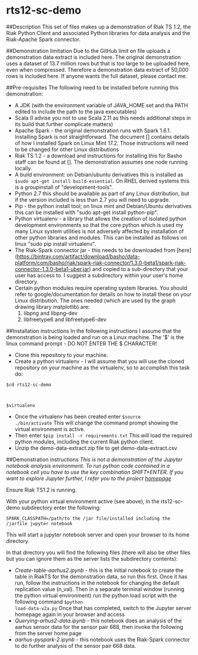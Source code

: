 # rts12-sc-demo
##Description
This set of files makes up a demonstration of Riak TS 1.2, the Riak Python Client and associated Python libraries for data analysis and the Riak-Apache Spark connector.

##Demonstration limitation
Due to the GitHub limit on file uploads a demonstration data extract is included here.  The original demonstration uses a dataset of 13.7 million rows but that is too large to be uploaded here, even when compressed.  Therefore a demonstration data extract of 50,000 rows is included here. If anyone wants the full dataset, please contact me.

##Pre-requisites
The following need to be installed before running this demonstration:
* A JDK (with the environment variable of JAVA_HOME set and tha PATH edited to include the path to the java executables)
* Scala (I advise you not to use Scala 2.11 as this needs additional steps in its build that further complicate matters)
* Apache Spark - the original demonstration runs with Spark 1.6.1.  Installing Spark is not straightforward.  The document [] contains details of how I installed Spark on Linux Mint 17.2.  Those instructions will need to be changed for other Linux distributions
* Riak TS 1.2 - a download and instructions for installing this for Basho staff can be found at [].  The demonstration assumes one node running locally.
* A build environment:  on Debian/ubuntu derivatives this is installed as <code>$sudo apt-get install build-essential</code>.  On RHEL derived systems this is a groupinstall of "development-tools".
* Python 2.7 this should be available as part of any Linux distribution, but if the version included is less than 2.7 you will need to upgrade.
* Pip - the python install tool; on linux mint and Debian/Ubuntu derivatives this can be installed with "sudo apt-get install python-pip".
* Python virtualenv - a library that allows the creation of isolated python development environments so that the core python which is used my many Linux system utilities is not adversely affected by installation of other python libraries and modules.  This can be installed as follows on linux "sudo pip install virtualenv".
* The Riak-Spark connector jar - this needs to be downloaded from [here] (https://bintray.com/artifact/download/basho/data-platform/com/basho/riak/spark-riak-connector/1.3.0-beta1/spark-riak-connector-1.3.0-beta1-uber.jar)
and copied to a sub-directory that your user has access to.  I suggest a subdirectory within your user's home directory.
* Certain python modules require operating system libraries.  You should refer to google/documentation for details on how to install these on your Linux distribution.  The ones needed (which are used by the graph drawing library matplotlib) are:
  1. libpng and libpng-dev
  2. libfreetype6 and libfreetype6-dev

##Installation instructions
In the following instructions I assume that the demonstration is being loaded and run on a Linux machine.  The '$' is the linux command prompt - DO NOT ENTER THE $ CHARACTER!
* Clone this repository to your machine.
* Create a python virtualenv - I will assume that you will use the cloned repository on your machine as the virtualenv, so to accomplish this task do:

<code>$cd rts12-sc-demo

$virtualenv</code>
* Once the virtualenv has been created enter <code>$source ./bin/activate</code>  This will change the command prompt showing the virtual environment is active.
* Then enter <code>$pip install -r requirements.txt</code> This will load the required python modules, including the current Riak python client.
* Unzip the demo-data-extract.zip file to get demo-data-extract.csv 

##Demonstration instructions
_This is not a demonstration of the Jupyter notebook analysis environment.  To run python code contained in a notebook cell you have to use the key combination SHIFT+ENTER.  If you want to explore Jupyter further, I refer you to the project [homepage](http://jupyter.org)_

Ensure Riak TS1.2 is running.

With your python virtual environment active (see above), in the rts12-sc-demo subdirectory enter the following:

<code>SPARK_CLASSPATH=/path/to the /jar file/installed including the /jarfile jupyter notebook</code>

This will start a jupyter notebook server and open your browser to its home directory.  

In that directory you will find the following files (there will also be other files but you can ignore them as the server lists the subdirectory contents):
* _Create-table-aarhus2.ipynb_ - this is the initial notebook to create the table in RiakTS for the demonstration data, so run this first.  Once it has run, follow the instructions in the notebook for changing the default replication value (n_val).  Then in a separate terminal window (running the python virtual environment) run the python load script with the following command <code>$python load-data-v2a.py</code>  Once that has completed, switch to the Jupyter server homepage again in your browser and access
* _Querying-arhus2-data.ipynb_ - this notebook does an analysis of the aarhus sensor data for the sensor pair 668, then invoke the following from the server home page
* _aarhus-pyspark-2.ipynb_ - this notebook uses the Riak-Spark connector to do further analysis of the sensor pair 668 data.


